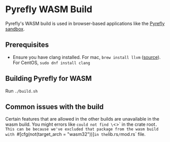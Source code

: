# Pyrefly WASM Build

Pyrefly's WASM build is used in browser-based applications like the
[Pyrefly sandbox](https://pyrefly.org/sandbox/).

## Prerequisites

- Ensure you have clang installed. For mac, `brew install llvm`
  ([source](https://github.com/briansmith/ring/issues/1824)). For CentOS,
  `sudo dnf install clang`

## Building Pyrefly for WASM

Run `./build.sh`

## Common issues with the build

Certain features that are allowed in the other builds are unavailable in the
wasm build. You might errors like `could not find \`<>\` in the crate
root`. This can be because we've excluded that package from the wasm build with `#[cfg(not(target_arch
= "wasm32"))]`in the`lib.rs`/`mod.rs` file.
